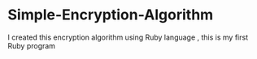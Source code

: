 # Simple-Encryption-Algorithm
I created this encryption algorithm using Ruby language , this is my first Ruby program
